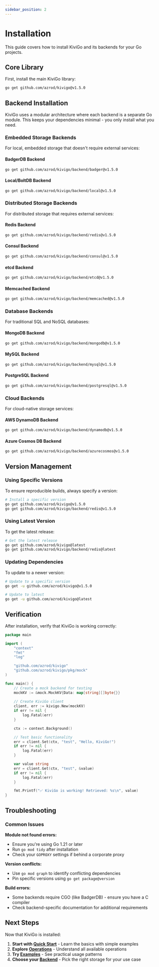 ```yaml
---
sidebar_position: 2
---
```


# Installation

This guide covers how to install KiviGo and its backends for your Go projects.

## Core Library

First, install the main KiviGo library:

```bash
go get github.com/azrod/kivigo@v1.5.0
```

## Backend Installation

KiviGo uses a modular architecture where each backend is a separate Go module. This keeps your dependencies minimal - you only install what you need.

### Embedded Storage Backends

For local, embedded storage that doesn't require external services:

#### BadgerDB Backend
```bash
go get github.com/azrod/kivigo/backend/badger@v1.5.0
```

#### Local/BoltDB Backend
```bash
go get github.com/azrod/kivigo/backend/local@v1.5.0
```

### Distributed Storage Backends

For distributed storage that requires external services:

#### Redis Backend
```bash
go get github.com/azrod/kivigo/backend/redis@v1.5.0
```

#### Consul Backend
```bash
go get github.com/azrod/kivigo/backend/consul@v1.5.0
```

#### etcd Backend
```bash
go get github.com/azrod/kivigo/backend/etcd@v1.5.0
```

#### Memcached Backend
```bash
go get github.com/azrod/kivigo/backend/memcached@v1.5.0
```

### Database Backends

For traditional SQL and NoSQL databases:

#### MongoDB Backend
```bash
go get github.com/azrod/kivigo/backend/mongodb@v1.5.0
```

#### MySQL Backend
```bash
go get github.com/azrod/kivigo/backend/mysql@v1.5.0
```

#### PostgreSQL Backend
```bash
go get github.com/azrod/kivigo/backend/postgresql@v1.5.0
```

### Cloud Backends

For cloud-native storage services:

#### AWS DynamoDB Backend
```bash
go get github.com/azrod/kivigo/backend/dynamodb@v1.5.0
```

#### Azure Cosmos DB Backend
```bash
go get github.com/azrod/kivigo/backend/azurecosmos@v1.5.0
```

## Version Management

### Using Specific Versions

To ensure reproducible builds, always specify a version:

```bash
# Install a specific version
go get github.com/azrod/kivigo@v1.5.0
go get github.com/azrod/kivigo/backend/redis@v1.5.0
```

### Using Latest Version

To get the latest release:

```bash
# Get the latest release
go get github.com/azrod/kivigo@latest
go get github.com/azrod/kivigo/backend/redis@latest
```

### Updating Dependencies

To update to a newer version:

```bash
# Update to a specific version
go get -u github.com/azrod/kivigo@v1.5.0

# Update to latest
go get -u github.com/azrod/kivigo@latest
```

## Verification

After installation, verify that KiviGo is working correctly:

```go
package main

import (
    "context"
    "fmt"
    "log"

    "github.com/azrod/kivigo"
    "github.com/azrod/kivigo/pkg/mock"
)

func main() {
    // Create a mock backend for testing
    mockKV := &mock.MockKV{Data: map[string][]byte{}}
    
    // Create KiviGo client
    client, err := kivigo.New(mockKV)
    if err != nil {
        log.Fatal(err)
    }

    ctx := context.Background()

    // Test basic functionality
    err = client.Set(ctx, "test", "Hello, KiviGo!")
    if err != nil {
        log.Fatal(err)
    }

    var value string
    err = client.Get(ctx, "test", &value)
    if err != nil {
        log.Fatal(err)
    }

    fmt.Printf("✅ KiviGo is working! Retrieved: %s\n", value)
}
```

## Troubleshooting

### Common Issues

**Module not found errors:**
- Ensure you're using Go 1.21 or later
- Run `go mod tidy` after installation
- Check your `GOPROXY` settings if behind a corporate proxy

**Version conflicts:**
- Use `go mod graph` to identify conflicting dependencies
- Pin specific versions using `go get package@version`

**Build errors:**
- Some backends require CGO (like BadgerDB) - ensure you have a C compiler
- Check backend-specific documentation for additional requirements

## Next Steps

Now that KiviGo is installed:

1. **Start with [Quick Start](./quick-start)** - Learn the basics with simple examples
2. **Explore [Operations](./operations)** - Understand all available operations
3. **Try [Examples](./examples)** - See practical usage patterns
4. **Choose your [Backend](./backends/overview)** - Pick the right storage for your use case